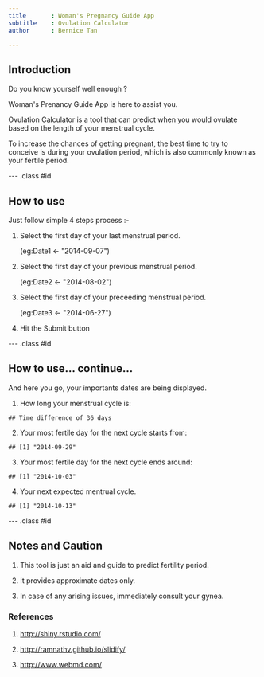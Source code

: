 ```yaml
---
title       : Woman's Pregnancy Guide App
subtitle    : Ovulation Calculator
author      : Bernice Tan

---
```


## Introduction

Do you know yourself well enough ?

Woman's Prenancy Guide App is here to assist you.

Ovulation Calculator is a tool that can predict when you would ovulate based on the length of your menstrual cycle.

To increase the chances of getting pregnant, the best time to try to conceive is during your ovulation period, which is also commonly known as your fertile period.

--- .class #id 

## How to use 

Just follow simple 4 steps process :-

1) Select the first day of your last menstrual period.   
   
   (eg:Date1 <- "2014-09-07")
   
2) Select the first day of your previous menstrual period.

   (eg:Date2 <- "2014-08-02")
   
3) Select the first day of your preceeding menstrual period.

   (eg:Date3 <- "2014-06-27")
   
4) Hit the Submit button

--- .class #id 

## How to use... continue... 

And here you go, your importants dates are being displayed.

1) How long your menstrual cycle is:

```
## Time difference of 36 days
```
2) Your most fertile day for the next cycle starts from:

```
## [1] "2014-09-29"
```
3) Your most fertile day for the next cycle ends around:

```
## [1] "2014-10-03"
```
4) Your next expected mentrual cycle.

```
## [1] "2014-10-13"
```

--- .class #id 

## Notes and Caution

1) This tool is just an aid and guide to predict fertility period. 

2) It provides approximate dates only. 

3) In case of any arising issues, immediately consult your gynea.



### References
1) http://shiny.rstudio.com/

2) http://ramnathv.github.io/slidify/

3) http://www.webmd.com/








